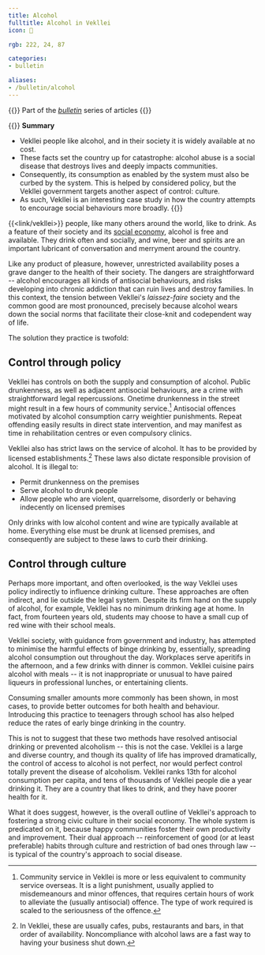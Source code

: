 ```yaml
---
title: Alcohol
fulltitle: Alcohol in Vekllei
icon: 🍷

rgb: 222, 24, 87

categories:
- bulletin

aliases:
- /bulletin/alcohol
---
```

{{<note series>}}
Part of the *[bulletin](/bulletin/)* series of articles
{{</note>}}

{{<note>}}
**Summary**

* Vekllei people like alcohol, and in their society it is widely available at no cost.
* These facts set the country up for catastrophe: alcohol abuse is a social disease that destroys lives and deeply impacts communities.
* Consequently, its consumption as enabled by the system must also be curbed by the system. This is helped by considered policy, but the Vekllei government targets another aspect of control: culture.
* As such, Vekllei is an interesting case study in how the country attempts to encourage social behaviours more broadly.
{{</note>}}

{{<link/vekllei>}} people, like many others around the world, like to drink. As a feature of their society and its [social economy](/social-economy/), alcohol is free and available. They drink often and socially, and wine, beer and spirits are an important lubricant of conversation and merryment around the country.

Like any product of pleasure, however, unrestricted availability poses a grave danger to the health of their society. The dangers are straightforward -- alcohol encourages all kinds of antisocial behaviours, and risks developing into chronic addiction that can ruin lives and destroy families. In this context, the tension between Vekllei's *laissez-faire* society and the common good are most pronounced, precisely because alcohol wears down the social norms that facilitate their close-knit and codependent way of life.

The solution they practice is twofold:

## Control through policy

Vekllei has controls on both the supply and consumption of alcohol. Public drunkenness, as well as adjacent antisocial behaviours, are a crime with straightforward legal repercussions. Onetime drunkenness in the street might result in a few hours of community service.[^service] Antisocial offences motivated by alcohol consumption carry weightier punishments. Repeat offending easily results in direct state intervention, and may manifest as time in rehabilitation centres or even compulsory clinics.

Vekllei also has strict laws on the service of alcohol. It has to be provided by licensed establishments.[^establishments] These laws also dictate responsible provision of alcohol. It is illegal to:

* Permit drunkenness on the premises
* Serve alcohol to drunk people
* Allow people who are violent, quarrelsome, disorderly or behaving indecently on licensed premises

Only drinks with low alcohol content and wine are typically available at home. Everything else must be drunk at licensed premises, and consequently are subject to these laws to curb their drinking.

## Control through culture

Perhaps more important, and often overlooked, is the way Vekllei uses policy indirectly to influence drinking culture. These approaches are often indirect, and lie outside the legal system. Despite its firm hand on the supply of alcohol, for example, Vekllei has no minimum drinking age at home. In fact, from fourteen years old, students may choose to have a small cup of red wine with their school meals.

Vekllei society, with guidance from government and industry, has attempted to minimise the harmful effects of binge drinking by, essentially, spreading alcohol consumption out throughout the day. Workplaces serve aperitifs in the afternoon, and a few drinks with dinner is common. Vekllei cuisine pairs alcohol with meals -- it is not inappropriate or unusual to have paired liqueurs in professional lunches, or entertaining clients.

Consuming smaller amounts more commonly has been shown, in most cases, to provide better outcomes for both health and behaviour. Introducing this practice to teenagers through school has also helped reduce the rates of early binge drinking in the country.

This is not to suggest that these two methods have resolved antisocial drinking or prevented alcoholism -- this is not the case. Vekllei is a large and diverse country, and though its quality of life has improved dramatically, the control of access to alcohol is not perfect, nor would perfect control totally prevent the disease of alcoholism. Vekllei ranks 13th for alcohol consumption per capita, and tens of thousands of Vekllei people die a year drinking it. They are a country that likes to drink, and they have poorer health for it.

What it does suggest, however, is the overall outline of Vekllei's approach to fostering a strong civic culture in their social economy. The whole system is predicated on it, because happy communities foster their own productivity and improvement. Their dual approach -- reinforcement of good (or at least preferable) habits through culture and restriction of bad ones through law -- is typical of the country's approach to social disease.

[^service]: Community service in Vekllei is more or less equivalent to community service overseas. It is a light punishment, usually applied to misdemeanours and minor offences, that requires certain hours of work to alleviate the (usually antisocial) offence. The type of work required is scaled to the seriousness of the offence.
[^establishments]: In Vekllei, these are usually cafes, pubs, restaurants and bars, in that order of availability. Noncompliance with alcohol laws are a fast way to having your business shut down.